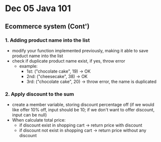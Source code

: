 # Dec 05 Java 101

## Ecommerce system (Cont')

### 1. Adding product name into the list

- modify your function implemented previously, making it able to save product name into the list
- check if duplicate product name exist, if yes, throw error
  - example:
    - 1st: ("chocolate cake", 19) -> OK
    - 2nd: ("cheesecake", 38) -> OK
    - 3rd: ("chocolate cake", 20) -> throw error, the name is duplicated

### 2. Apply discount to the sum
- create a member variable, storing discount percentage off (if we would like offer 10% off, input should be 10; if we don't want to offer discount, input can be null)
- When calculate total price:
  - if discount exist in shopping cart -> return price with discount
  - if discount not exist in shopping cart -> return price without any discount


